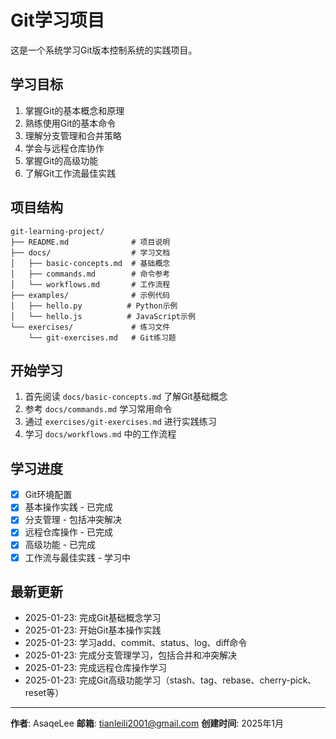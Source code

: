 # Git学习项目

这是一个系统学习Git版本控制系统的实践项目。

## 学习目标

1. 掌握Git的基本概念和原理
2. 熟练使用Git的基本命令
3. 理解分支管理和合并策略
4. 学会与远程仓库协作
5. 掌握Git的高级功能
6. 了解Git工作流最佳实践

## 项目结构

```
git-learning-project/
├── README.md              # 项目说明
├── docs/                  # 学习文档
│   ├── basic-concepts.md  # 基础概念
│   ├── commands.md        # 命令参考
│   └── workflows.md       # 工作流程
├── examples/              # 示例代码
│   ├── hello.py          # Python示例
│   └── hello.js          # JavaScript示例
└── exercises/             # 练习文件
    └── git-exercises.md   # Git练习题
```

## 开始学习

1. 首先阅读 `docs/basic-concepts.md` 了解Git基础概念
2. 参考 `docs/commands.md` 学习常用命令
3. 通过 `exercises/git-exercises.md` 进行实践练习
4. 学习 `docs/workflows.md` 中的工作流程

## 学习进度

- [X] Git环境配置
- [X] 基本操作实践 - 已完成
- [X] 分支管理 - 包括冲突解决
- [X] 远程仓库操作 - 已完成
- [X] 高级功能 - 已完成
- [X] 工作流与最佳实践 - 学习中

## 最新更新

- 2025-01-23: 完成Git基础概念学习
- 2025-01-23: 开始Git基本操作实践
- 2025-01-23: 学习add、commit、status、log、diff命令
- 2025-01-23: 完成分支管理学习，包括合并和冲突解决
- 2025-01-23: 完成远程仓库操作学习
- 2025-01-23: 完成Git高级功能学习（stash、tag、rebase、cherry-pick、reset等）

---

**作者**: AsaqeLee
**邮箱**: tianleili2001@gmail.com
**创建时间**: 2025年1月
